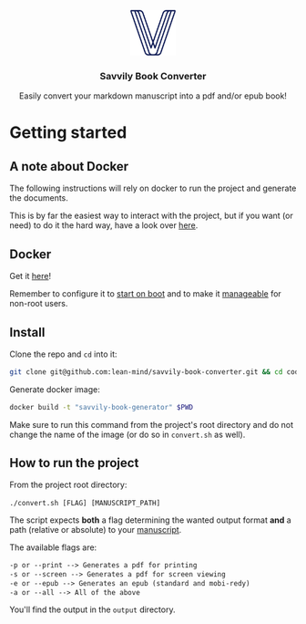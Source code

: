 <br />
<div align="center">
  <a href="https://github.com/lean-mind/savvily-book-converter">
    <img src="resources/images/logo.png" alt="Logo" width="80" height="80">
  </a>

<h3 align="center">Savvily Book Converter</h3>

  <p align="center">
    Easily convert your markdown manuscript into a pdf and/or epub book!
  </p>
</div>

# Getting started

## A note about Docker

The following instructions will rely on docker to run the project and generate the documents.

This is by far the easiest way to interact with the project, but if you want (or need) to do it the hard way, have a look over [here](pandoc).

## Docker

Get it [here](https://docs.docker.com/get-docker/)!

Remember to configure it to [start on boot](https://docs.docker.com/engine/install/linux-postinstall/#configure-docker-to-start-on-boot) and to make it [manageable](https://docs.docker.com/engine/install/linux-postinstall/#manage-docker-as-a-non-root-user) for non-root users.

## Install

Clone the repo and `cd` into it:

```bash
git clone git@github.com:lean-mind/savvily-book-converter.git && cd codigo-sostenible-book-converter-format
```

Generate docker image:

```bash
docker build -t "savvily-book-generator" $PWD
```

Make sure to run this command from the project's root directory and do not change the name of the image (or do so in `convert.sh` as well).

## How to run the project

From the project root directory:

`./convert.sh [FLAG] [MANUSCRIPT_PATH]`

The script expects **both** a flag determining the wanted output format **and** a path (relative or absolute) to your [manuscript](manuscript).

The available flags are:

```
-p or --print --> Generates a pdf for printing
-s or --screen --> Generates a pdf for screen viewing
-e or --epub --> Generates an epub (standard and mobi-redy)
-a or --all --> All of the above
```

You'll find the output in the `output` directory.
